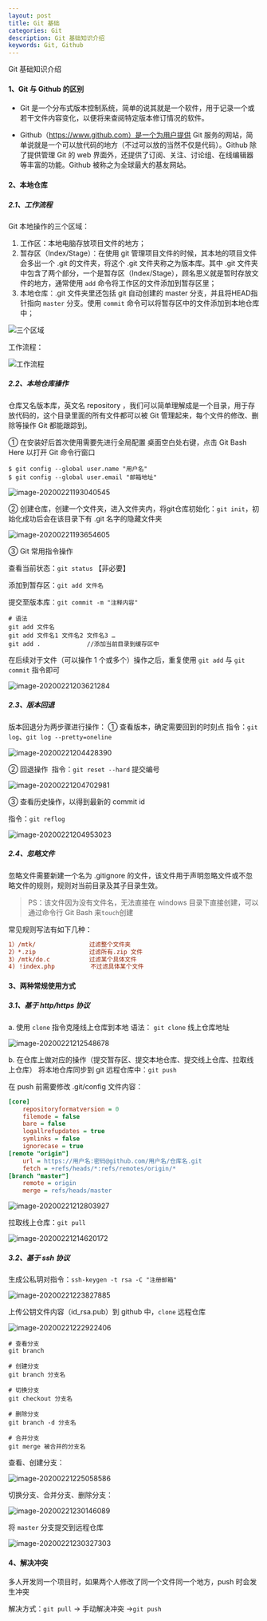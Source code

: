 ```yaml
---
layout: post
title: Git 基础
categories: Git
description: Git 基础知识介绍
keywords: Git, Github
---
```


Git 基础知识介绍

#### 1、Git 与 Github 的区别

- Git 是一个分布式版本控制系统，简单的说其就是一个软件，用于记录一个或若干文件内容变化，以便将来查阅特定版本修订情况的软件。

- Github（https://www.github.com）是一个为用户提供 Git 服务的网站，简单说就是一个可以放代码的地方（不过可以放的当然不仅是代码）。Github 除了提供管理 Git 的 web 界面外，还提供了订阅、关注、讨论组、在线编辑器等丰富的功能。Github 被称之为全球最大的基友网站。

#### 2、本地仓库

##### 2.1、工作流程

Git 本地操作的三个区域：

1. 工作区：本地电脑存放项目文件的地方；
2. 暂存区（Index/Stage）：在使用 git 管理项目文件的时候，其本地的项目文件会多出一个 .git 的文件夹，将这个 .git 文件夹称之为版本库。其中 .git 文件夹中包含了两个部分，一个是暂存区（Index/Stage），顾名思义就是暂时存放文件的地方，通常使用 `add` 命令将工作区的文件添加到暂存区里；
3. 本地仓库：.git 文件夹里还包括 git 自动创建的 master 分支，并且将HEAD指针指向 `master` 分支。使用 `commit` 命令可以将暂存区中的文件添加到本地仓库中；


![三个区域](https://gitee.com/NineHolic/cloudimage/raw/master/git/工作流程.png)

工作流程：

![工作流程](https://gitee.com/NineHolic/cloudimage/raw/master/git/三个区域.png)

##### 2.2、本地仓库操作

仓库又名版本库，英文名 repository ，我们可以简单理解成是一个目录，用于存放代码的，这个目录里面的所有文件都可以被 Git 管理起来，每个文件的修改、删除等操作 Git 都能跟踪到。

① 在安装好后首次使用需要先进行全局配置
桌面空白处右键，点击 Git Bash Here 以打开 Git 命令行窗口

```shell
$ git config --global user.name "用户名"
$ git config --global user.email "邮箱地址"
```

![image-20200221193040545](https://gitee.com/NineHolic/cloudimage/raw/master/git/image-20200221193654605.png)

② 创建仓库，创建一个文件夹，进入文件夹内，将git仓库初始化：`git init`，初始化成功后会在该目录下有 .git 名字的隐藏文件夹

![image-20200221193654605](https://gitee.com/NineHolic/cloudimage/raw/master/git/image-20200221193040545.png)

③ Git 常用指令操作

查看当前状态：`git status` 【非必要】

添加到暂存区：`git add 文件名`

提交至版本库：`git commit -m "注释内容"`

```shell
# 语法
git add 文件名
git add 文件名1 文件名2 文件名3 …
git add .		      //添加当前目录到缓存区中
```

在后续对于文件（可以操作 1 个或多个）操作之后，重复使用 `git add` 与 `git commit` 指令即可

![image-20200221203621284](https://gitee.com/NineHolic/cloudimage/raw/master/git/image-20200221203621284.png)

##### 2.3、版本回退

版本回退分为两步骤进行操作：
① 查看版本，确定需要回到的时刻点
			指令：`git log`、`git log --pretty=oneline`

![image-20200221204428390](https://gitee.com/NineHolic/cloudimage/raw/master/git/image-20200221204428390.png)

② 回退操作
​			指令：`git reset --hard` 提交编号

![image-20200221204702981](https://gitee.com/NineHolic/cloudimage/raw/master/git/image-20200221204702981.png)



③ 查看历史操作，以得到最新的 commit id 

指令：`git reflog`

![image-20200221204953023](https://gitee.com/NineHolic/cloudimage/raw/master/git/image-20200221204953023.png)

##### 2.4、忽略文件

忽略文件需要新建一个名为 .gitignore 的文件，该文件用于声明忽略文件或不忽略文件的规则，规则对当前目录及其子目录生效。

> PS：该文件因为没有文件名，无法直接在 windows 目录下直接创建，可以通过命令行 Git Bash 来`touch`创建

常见规则写法有如下几种：

```ini
1）/mtk/               过滤整个文件夹
2）*.zip               过滤所有.zip 文件
3）/mtk/do.c           过滤某个具体文件
4) !index.php	       不过滤具体某个文件
```

#### 3、两种常规使用方式

##### 3.1、基于 http/https 协议

a. 使用 `clone` 指令克隆线上仓库到本地
语法： `git clone`  线上仓库地址

![image-20200221212548678](https://gitee.com/NineHolic/cloudimage/raw/master/git/image-20200221212548678.png)

b. 在仓库上做对应的操作（提交暂存区、提交本地仓库、提交线上仓库、拉取线上仓库）
将本地仓库同步到 git 远程仓库中：`git push`

在 push 前需要修改 .git/config 文件内容：

```ini
[core]
	repositoryformatversion = 0
	filemode = false
	bare = false
	logallrefupdates = true
	symlinks = false
	ignorecase = true
[remote "origin"]
	url = https://用户名:密码@github.com/用户名/仓库名.git
	fetch = +refs/heads/*:refs/remotes/origin/*
[branch "master"]
	remote = origin
	merge = refs/heads/master
```

![image-20200221212803927](https://gitee.com/NineHolic/cloudimage/raw/master/git/image-20200221212803927.png)

拉取线上仓库：`git pull`

![image-20200221214620172](https://gitee.com/NineHolic/cloudimage/raw/master/git/image-20200221214620172.png)

##### 3.2、基于 ssh 协议

生成公私玥对指令：`ssh-keygen -t rsa -C "注册邮箱"`

![image-20200221223827885](https://gitee.com/NineHolic/cloudimage/raw/master/git/image-20200221223827885.png)

上传公钥文件内容（id_rsa.pub）到 github 中，`clone` 远程仓库

![image-20200221222922406](https://gitee.com/NineHolic/cloudimage/raw/master/git/image-20200221222922406.png)

```shell
# 查看分支
git branch

# 创建分支
git branch 分支名

# 切换分支
git checkout 分支名 

# 删除分支
git branch -d 分支名

# 合并分支
git merge 被合并的分支名
```

查看、创建分支：

![image-20200221225058586](https://gitee.com/NineHolic/cloudimage/raw/master/git/image-20200221225058586.png)

切换分支、合并分支、删除分支：

![image-20200221230146089](https://gitee.com/NineHolic/cloudimage/raw/master/git/image-20200221230146089.png)

将 `master` 分支提交到远程仓库

![image-20200221230327303](https://gitee.com/NineHolic/cloudimage/raw/master/git/image-20200221230327303.png)

#### 4、解决冲突

多人开发同一个项目时，如果两个人修改了同一个文件同一个地方，push 时会发生冲突

解决方式：`git pull` -> 手动解决冲突 ->`git push`

